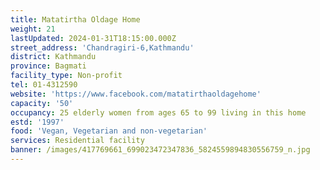 ```yaml
---
title: Matatirtha Oldage Home
weight: 21
lastUpdated: 2024-01-31T18:15:00.000Z
street_address: 'Chandragiri-6,Kathmandu'
district: Kathmandu
province: Bagmati
facility_type: Non-profit
tel: 01-4312590
website: 'https://www.facebook.com/matatirthaoldagehome'
capacity: '50'
occupancy: 25 elderly women from ages 65 to 99 living in this home
estd: '1997'
food: 'Vegan, Vegetarian and non-vegetarian'
services: Residential facility
banner: /images/417769661_699023472347836_5824559894830556759_n.jpg
---
```


